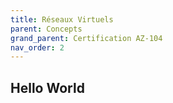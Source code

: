 ```yaml
---
title: Réseaux Virtuels
parent: Concepts
grand_parent: Certification AZ-104
nav_order: 2
---
```


## Hello World
